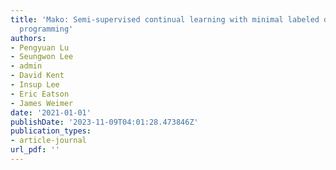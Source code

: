 ```yaml
---
title: 'Mako: Semi-supervised continual learning with minimal labeled data via data
  programming'
authors:
- Pengyuan Lu
- Seungwon Lee
- admin
- David Kent
- Insup Lee
- Eric Eatson
- James Weimer
date: '2021-01-01'
publishDate: '2023-11-09T04:01:28.473846Z'
publication_types:
- article-journal
url_pdf: '' 
---
```

